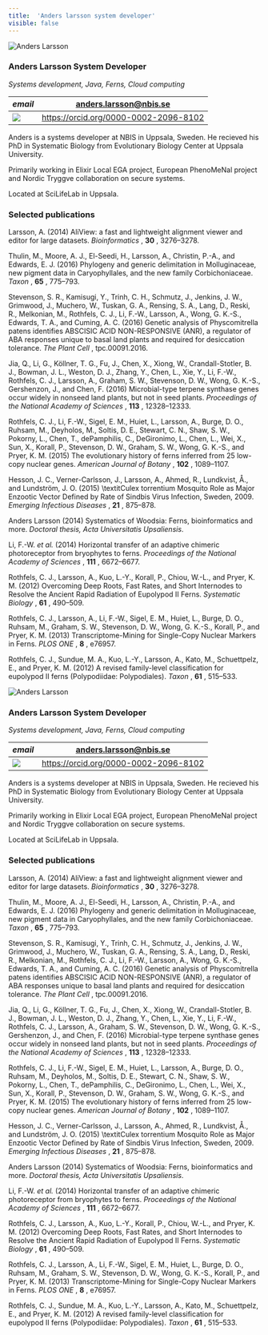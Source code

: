 ```yaml
---
title:  'Anders larsson system developer'
visible: false
---
```

    

![Anders Larsson](/assets/img/staff/anders-larsson.jpg)

###  Anders Larsson System Developer

_Systems development, Java, Ferns, Cloud computing_

_email_|  anders.larsson@nbis.se  
---|---  
![](/assets/img/orcid_24x24_bw.png)| <https://orcid.org/0000-0002-2096-8102>  
  


Anders is a systems developer at NBIS in Uppsala, Sweden. He recieved his PhD in Systematic Biology from Evolutionary Biology Center at Uppsala University.

Primarily working in Elixir Local EGA project, European PhenoMeNal project and Nordic Tryggve collaboration on secure systems.

Located at SciLifeLab in Uppsala.

###  Selected publications 

Larsson, A. (2014) AliView: a fast and lightweight alignment viewer and editor for large datasets. _Bioinformatics_ , **30** , 3276–3278.  
  
Thulin, M., Moore, A. J., El-Seedi, H., Larsson, A., Christin, P.-A., and Edwards, E. J. (2016) Phylogeny and generic delimitation in Molluginaceae, new pigment data in Caryophyllales, and the new family Corbichoniaceae. _Taxon_ , **65** , 775–793.  
  
Stevenson, S. R., Kamisugi, Y., Trinh, C. H., Schmutz, J., Jenkins, J. W., Grimwood, J., Muchero, W., Tuskan, G. A., Rensing, S. A., Lang, D., Reski, R., Melkonian, M., Rothfels, C. J., Li, F.-W., Larsson, A., Wong, G. K.-S., Edwards, T. A., and Cuming, A. C. (2016) Genetic analysis of Physcomitrella patens identifies ABSCISIC ACID NON-RESPONSIVE (ANR), a regulator of ABA responses unique to basal land plants and required for desiccation tolerance. _The Plant Cell_ , tpc.00091.2016.  
  
Jia, Q., Li, G., Köllner, T. G., Fu, J., Chen, X., Xiong, W., Crandall-Stotler, B. J., Bowman, J. L., Weston, D. J., Zhang, Y., Chen, L., Xie, Y., Li, F.-W., Rothfels, C. J., Larsson, A., Graham, S. W., Stevenson, D. W., Wong, G. K.-S., Gershenzon, J., and Chen, F. (2016) Microbial-type terpene synthase genes occur widely in nonseed land plants, but not in seed plants. _Proceedings of the National Academy of Sciences_ , **113** , 12328–12333.  
  
Rothfels, C. J., Li, F.-W., Sigel, E. M., Huiet, L., Larsson, A., Burge, D. O., Ruhsam, M., Deyholos, M., Soltis, D. E., Stewart, C. N., Shaw, S. W., Pokorny, L., Chen, T., dePamphilis, C., DeGironimo, L., Chen, L., Wei, X., Sun, X., Korall, P., Stevenson, D. W., Graham, S. W., Wong, G. K.-S., and Pryer, K. M. (2015) The evolutionary history of ferns inferred from 25 low-copy nuclear genes. _American Journal of Botany_ , **102** , 1089–1107.  
  
Hesson, J. C., Verner-Carlsson, J., Larsson, A., Ahmed, R., Lundkvist, Å., and Lundström, J. O. (2015) \textitCulex torrentium Mosquito Role as Major Enzootic Vector Defined by Rate of Sindbis Virus Infection, Sweden, 2009. _Emerging Infectious Diseases_ , **21** , 875–878.  
  
Anders Larsson (2014) Systematics of Woodsia: Ferns, bioinformatics and more. _Doctoral thesis, Acta Universitatis Upsaliensis_.  
  
Li, F.-W. _et al._ (2014) Horizontal transfer of an adaptive chimeric photoreceptor from bryophytes to ferns. _Proceedings of the National Academy of Sciences_ , **111** , 6672–6677.  
  
Rothfels, C. J., Larsson, A., Kuo, L.-Y., Korall, P., Chiou, W.-L., and Pryer, K. M. (2012) Overcoming Deep Roots, Fast Rates, and Short Internodes to Resolve the Ancient Rapid Radiation of Eupolypod II Ferns. _Systematic Biology_ , **61** , 490–509.  
  
Rothfels, C. J., Larsson, A., Li, F.-W., Sigel, E. M., Huiet, L., Burge, D. O., Ruhsam, M., Graham, S. W., Stevenson, D. W., Wong, G. K.-S., Korall, P., and Pryer, K. M. (2013) Transcriptome-Mining for Single-Copy Nuclear Markers in Ferns. _PLOS ONE_ , **8** , e76957.  
  
Rothfels, C. J., Sundue, M. A., Kuo, L.-Y., Larsson, A., Kato, M., Schuettpelz, E., and Pryer, K. M. (2012) A revised family-level classification for eupolypod II ferns (Polypodiidae: Polypodiales). _Taxon_ , **61** , 515–533. 

![Anders Larsson](/assets/img/staff/anders-larsson.jpg)

###  Anders Larsson System Developer

_Systems development, Java, Ferns, Cloud computing_

_email_|  anders.larsson@nbis.se  
---|---  
![](/assets/img/orcid_24x24_bw.png)| <https://orcid.org/0000-0002-2096-8102>  
  


Anders is a systems developer at NBIS in Uppsala, Sweden. He recieved his PhD in Systematic Biology from Evolutionary Biology Center at Uppsala University.

Primarily working in Elixir Local EGA project, European PhenoMeNal project and Nordic Tryggve collaboration on secure systems.

Located at SciLifeLab in Uppsala.

###  Selected publications 

Larsson, A. (2014) AliView: a fast and lightweight alignment viewer and editor for large datasets. _Bioinformatics_ , **30** , 3276–3278.  
  
Thulin, M., Moore, A. J., El-Seedi, H., Larsson, A., Christin, P.-A., and Edwards, E. J. (2016) Phylogeny and generic delimitation in Molluginaceae, new pigment data in Caryophyllales, and the new family Corbichoniaceae. _Taxon_ , **65** , 775–793.  
  
Stevenson, S. R., Kamisugi, Y., Trinh, C. H., Schmutz, J., Jenkins, J. W., Grimwood, J., Muchero, W., Tuskan, G. A., Rensing, S. A., Lang, D., Reski, R., Melkonian, M., Rothfels, C. J., Li, F.-W., Larsson, A., Wong, G. K.-S., Edwards, T. A., and Cuming, A. C. (2016) Genetic analysis of Physcomitrella patens identifies ABSCISIC ACID NON-RESPONSIVE (ANR), a regulator of ABA responses unique to basal land plants and required for desiccation tolerance. _The Plant Cell_ , tpc.00091.2016.  
  
Jia, Q., Li, G., Köllner, T. G., Fu, J., Chen, X., Xiong, W., Crandall-Stotler, B. J., Bowman, J. L., Weston, D. J., Zhang, Y., Chen, L., Xie, Y., Li, F.-W., Rothfels, C. J., Larsson, A., Graham, S. W., Stevenson, D. W., Wong, G. K.-S., Gershenzon, J., and Chen, F. (2016) Microbial-type terpene synthase genes occur widely in nonseed land plants, but not in seed plants. _Proceedings of the National Academy of Sciences_ , **113** , 12328–12333.  
  
Rothfels, C. J., Li, F.-W., Sigel, E. M., Huiet, L., Larsson, A., Burge, D. O., Ruhsam, M., Deyholos, M., Soltis, D. E., Stewart, C. N., Shaw, S. W., Pokorny, L., Chen, T., dePamphilis, C., DeGironimo, L., Chen, L., Wei, X., Sun, X., Korall, P., Stevenson, D. W., Graham, S. W., Wong, G. K.-S., and Pryer, K. M. (2015) The evolutionary history of ferns inferred from 25 low-copy nuclear genes. _American Journal of Botany_ , **102** , 1089–1107.  
  
Hesson, J. C., Verner-Carlsson, J., Larsson, A., Ahmed, R., Lundkvist, Å., and Lundström, J. O. (2015) \textitCulex torrentium Mosquito Role as Major Enzootic Vector Defined by Rate of Sindbis Virus Infection, Sweden, 2009. _Emerging Infectious Diseases_ , **21** , 875–878.  
  
Anders Larsson (2014) Systematics of Woodsia: Ferns, bioinformatics and more. _Doctoral thesis, Acta Universitatis Upsaliensis_.  
  
Li, F.-W. _et al._ (2014) Horizontal transfer of an adaptive chimeric photoreceptor from bryophytes to ferns. _Proceedings of the National Academy of Sciences_ , **111** , 6672–6677.  
  
Rothfels, C. J., Larsson, A., Kuo, L.-Y., Korall, P., Chiou, W.-L., and Pryer, K. M. (2012) Overcoming Deep Roots, Fast Rates, and Short Internodes to Resolve the Ancient Rapid Radiation of Eupolypod II Ferns. _Systematic Biology_ , **61** , 490–509.  
  
Rothfels, C. J., Larsson, A., Li, F.-W., Sigel, E. M., Huiet, L., Burge, D. O., Ruhsam, M., Graham, S. W., Stevenson, D. W., Wong, G. K.-S., Korall, P., and Pryer, K. M. (2013) Transcriptome-Mining for Single-Copy Nuclear Markers in Ferns. _PLOS ONE_ , **8** , e76957.  
  
Rothfels, C. J., Sundue, M. A., Kuo, L.-Y., Larsson, A., Kato, M., Schuettpelz, E., and Pryer, K. M. (2012) A revised family-level classification for eupolypod II ferns (Polypodiidae: Polypodiales). _Taxon_ , **61** , 515–533. 
